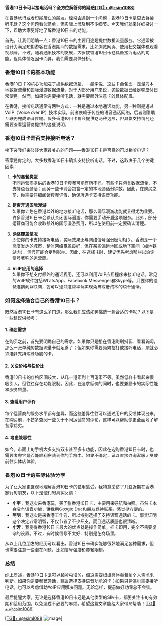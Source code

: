 **香港10日卡可以接电话吗？全方位解答你的疑惑[[TG💪+ @esim1088](https://t.me/s/esim1088)]**

在香港旅行或者短期居住的朋友，经常会遇到一个问题：香港10日卡是否支持接听电话？这个问题看似简单，但实际上涉及到不少细节。今天我们就来详细探讨一下，帮助大家更好地了解香港10日卡的功能。

首先，让我们明确一点：香港10日卡的主要用途是提供数据流量服务。它通常被设计为满足短期游客在香港期间的数据需求，比如浏览网页、使用社交媒体和观看视频等。不过，随着通讯技术的发展，大多数香港10日卡也具备接听电话的功能。但具体情况因卡而异，我们需要具体分析。

### **香港10日卡的基本功能**

香港10日卡的核心功能在于提供数据流量。一般来说，这些卡会包含一定量的本地数据流量和国际漫游数据流量。对于大部分用户来说，这些数据已经足够应付日常使用。然而，如果你需要接听电话，就需要额外注意卡的具体配置。

在香港，接听电话通常有两种方式：一种是通过本地通话功能，另一种则是通过VoIP（Voice over IP）技术实现。前者依赖于传统的语音通话网络，后者则借助互联网完成语音传输。很多香港10日卡都会提供这两种选项，但具体支持情况还需要查看运营商提供的套餐说明。

### **香港10日卡是否支持接听电话？**

接下来我们来谈谈大家最关心的问题——香港10日卡是否真的可以接听电话？

答案是肯定的，大多数香港10日卡确实支持接听电话。不过，这取决于几个关键因素：

1. **卡的套餐类型**  
   不同运营商提供的香港10日卡套餐可能有所不同。有些卡只包含数据流量，不支持语音通话；而另一些卡则会包含一定的本地通话分钟数。因此，在购买之前，你需要仔细阅读套餐详情，确保所选卡支持语音功能。

2. **是否开通国际漫游**  
   如果你计划在香港以外的地方接听电话，那么国际漫游功能就显得尤为重要。许多香港10日卡会默认关闭国际漫游，你需要手动开启这项服务。此外，部分运营商可能会收取额外的国际漫游费用，所以在使用前一定要确认清楚。

3. **网络覆盖情况**  
   即使你的卡支持接听电话，实际效果还与网络信号强弱密切相关。香港是一个高度发达的城市，整体网络覆盖良好，但在某些偏远地区或地下空间（如地铁站内），信号可能会受到影响。因此，在选择卡时，建议优先考虑那些以稳定信号著称的运营商。

4. **VoIP应用的选择**  
   如果你不想支付额外的通话费用，还可以利用VoIP应用程序来接听电话。常见的VoIP软件包括WhatsApp、Facebook Messenger和Skype等。只要你的设备连接到互联网，就可以通过这些平台实现免费或低成本的语音通话。

### **如何选择适合自己的香港10日卡？**

既然香港10日卡有这么多门道，那么我们应该如何挑选一款合适的卡呢？以下是一些建议供参考：

#### **1. 确定需求**
在购买之前，首先要明确自己的需求。如果你只是想在香港刷刷抖音、看看新闻，那么一张单纯的数据流量卡就足够了；但如果你需要频繁拨打或接听电话，那就必须选择支持语音功能的卡。

#### **2. 关注价格与性价比**
香港10日卡的价格区间较大，从几十港币到上百港币不等。虽然低价卡看起来很吸引人，但往往存在功能限制。因此，在追求低价的同时，也要兼顾卡的实际性能和服务质量。

#### **3. 查看用户评价**
每个运营商的服务水平都有差异，而这些差异往往可以通过用户的反馈体现出来。在购买前，不妨多查阅一些关于不同运营商的评论，这样可以帮助你更全面地了解各家优劣。

#### **4. 考虑兼容性**
如今，市面上的手机大多支持双卡甚至多卡功能，因此在选购香港10日卡时，也需要考虑它是否能顺利安装到你的手机中。如果不确定，可以直接咨询客服人员或前往实体店体验。

### **香港10日卡的实际体验分享**

为了让大家更直观地理解香港10日卡的使用感受，我特意采访了几位近期在香港旅行的朋友，以下是他们的真实反馈：

- **小李**：我这次来香港玩，买了张香港10日卡，主要用来导航和拍照。虽然卡本身没有语音功能，但我用Google Duo和朋友保持联系，感觉挺方便的。
- **阿明**：我这次是来香港工作的，所以特别选择了支持语音通话的卡。事实证明这个决定非常明智，不仅节省了不少开支，而且通话质量也很清晰。
- **小芳**：我觉得香港10日卡最大的优点就是操作简单，插卡即用，完全不需要复杂的设置。不过，有时候信号不太好，特别是在商场里。

从以上几位朋友的经历可以看出，香港10日卡确实能够很好地满足各种需求，但也需要注意一些潜在问题，比如信号强度和套餐限制。

### **总结**

综上所述，香港10日卡是可以接听电话的，但这需要根据具体套餐和个人需求来判断。如果你需要频繁通话，建议选择支持语音功能的卡；如果只是偶尔需要接听电话，也可以考虑借助VoIP应用解决问题。无论怎样，提前做好功课总不会错。

最后提醒大家，无论是选择香港10日卡还是其他类型的SIM卡，都要关注卡的有效期和适用范围，以免造成不必要的麻烦。希望这篇文章能给大家带来帮助！[[TG💪+ @esim1088](https://t.me/s/esim1088)]

[[TG💪+ @esim1088](https://t.me/s/esim1088) ![Image](https://i.postimg.cc/4NQfJmqS/Snipaste-2025-05-13-00-14-12.png)]